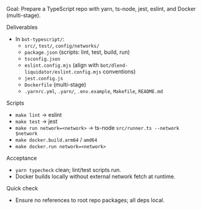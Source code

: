 Goal: Prepare a TypeScript repo with yarn, ts-node, jest, eslint, and Docker (multi-stage).

Deliverables
- In `bot-typescript/`:
  - `src/`, `test/`, `config/networks/`
  - `package.json` (scripts: lint, test, build, run)
  - `tsconfig.json`
  - `eslint.config.mjs` (align with `bot/dlend-liquidator/eslint.config.mjs` conventions)
  - `jest.config.js`
  - `Dockerfile` (multi-stage)
  - `.yarnrc.yml`, `.yarn/`, `.env.example`, `Makefile`, `README.md`

Scripts
- `make lint` → eslint
- `make test` → jest
- `make run network=<network>` → ts-node `src/runner.ts --network $network`
- `make docker.build.arm64` / `amd64`
- `make docker.run network=<network>`

Acceptance
- `yarn typecheck` clean; lint/test scripts run.
- Docker builds locally without external network fetch at runtime.

Quick check
- Ensure no references to root repo packages; all deps local.

